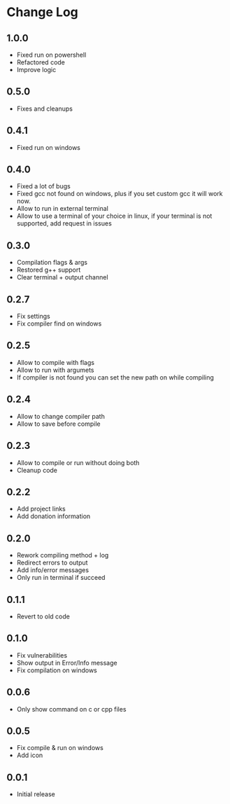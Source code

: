 # Change Log

## 1.0.0
- Fixed run on powershell
- Refactored code
- Improve logic

## 0.5.0
- Fixes and cleanups

## 0.4.1
- Fixed run on windows

## 0.4.0
- Fixed a lot of bugs
- Fixed gcc not found on windows, plus if you set custom gcc it will work now.
- Allow to run in external terminal
- Allow to use a terminal of your choice in linux, if your terminal is not supported, add request in issues

## 0.3.0
- Compilation flags & args 
- Restored g++ support
- Clear terminal + output channel

## 0.2.7
- Fix settings
- Fix compiler find on windows

## 0.2.5
- Allow to compile with flags
- Allow to run with argumets
- If compiler is not found you can set the new path on while compiling

## 0.2.4
- Allow to change compiler path
- Allow to save before compile

## 0.2.3
- Allow to compile or run without doing both
- Cleanup code

## 0.2.2
- Add project links
- Add donation information

## 0.2.0
- Rework compiling method + log
- Redirect errors to output
- Add info/error messages
- Only run in terminal if succeed

## 0.1.1
- Revert to old code

## 0.1.0
- Fix vulnerabilities
- Show output in Error/Info message
- Fix compilation on windows

## 0.0.6
- Only show command on c or cpp files

## 0.0.5
- Fix compile & run on windows
- Add icon

## 0.0.1
- Initial release
